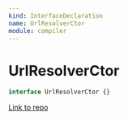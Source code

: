 ```yaml
---
kind: InterfaceDeclaration
name: UrlResolverCtor
module: compiler
---
```


# UrlResolverCtor

```ts
interface UrlResolverCtor {}
```

[Link to repo](https://github.com/timdeschryver/angular/blob/master/packages/compiler/src/url_resolver.ts#L40-L42)
